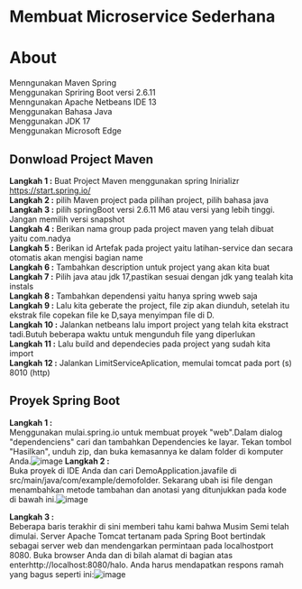 # Membuat Microservice Sederhana

# About
Menngunakan Maven Spring
<br>Menggunakan Spriring Boot versi 2.6.11
<br>Menngunakan Apache Netbeans IDE 13
<br>Menggunakan Bahasa Java
<br>Menggunakan JDK 17
<br>Menggunakan Microsoft Edge

## Donwload Project Maven
**Langkah 1 :** Buat Project Maven menggunakan spring Inirializr https://start.spring.io/
<br>**Langkah 2 :** pilih Maven project pada pilihan project, pilih bahasa java
<br>**Langkah 3 :** pilih springBoot versi 2.6.11 M6 atau versi yang lebih tinggi. Jangan memilih versi snapshot
<br>**Langkah 4 :** Berikan nama group pada project maven yang telah dibuat yaitu com.nadya
<br>**Langkah 5 :** Berikan id Artefak pada project yaitu latihan-service dan secara otomatis akan mengisi bagian name
<br>**Langkah 6 :** Tambahkan description untuk project yang akan kita buat
<br>**Langkah 7 :** Pilih java atau jdk 17,pastikan sesuai dengan jdk yang tealah kita instals
<br>**Langkah 8 :** Tambahkan dependensi yaitu hanya spring wweb saja
<br>**Langkah 9 :** Lalu kita geberate the project, file zip akan diunduh, setelah itu ekstrak file copekan file ke D,saya menyimpan file di D.
<br>**Langkah 10 :** Jalankan netbeans lalu import project yang telah kita ekstract tadi.Butuh beberapa waktu untuk mengunduh file yang diperlukan
<br>**Langkah 11 :** Lalu build and dependecies pada project yang sudah kita import
<br>**Langkah 12 :** Jalankan LimitServiceAplication, memulai tomcat pada port (s) 8010 (http)

## Proyek Spring Boot
**Langkah 1 :**
<br>Menggunakan mulai.spring.io untuk membuat proyek "web".Dalam dialog "dependenciens" cari dan tambahkan Dependencies ke layar. Tekan tombol "Hasilkan", unduh zip, dan buka kemasannya ke dalam folder di komputer Anda.![image](https://user-images.githubusercontent.com/113502682/192440034-0177bb4d-e86d-411a-b3cd-7c1cfcbaab4c.png)
**Langkah 2 :**
<br>Buka proyek di IDE Anda dan cari DemoApplication.javafile di src/main/java/com/example/demofolder. Sekarang ubah isi file dengan menambahkan metode tambahan dan anotasi yang ditunjukkan pada kode di bawah ini.![image](https://user-images.githubusercontent.com/113502682/192440486-13719d21-b699-4f16-af17-579aa134bee0.png)

**Langkah 3 :**
<br>Beberapa baris terakhir di sini memberi tahu kami bahwa Musim Semi telah dimulai. Server Apache Tomcat tertanam pada Spring Boot bertindak sebagai server web dan mendengarkan permintaan pada localhostport 8080. Buka browser Anda dan di bilah alamat di bagian atas enterhttp://localhost:8080/halo. Anda harus mendapatkan respons ramah yang bagus seperti ini:![image](https://user-images.githubusercontent.com/113502682/192439065-6332d8ff-db55-4cb4-8468-b06d24f1a13b.png)

